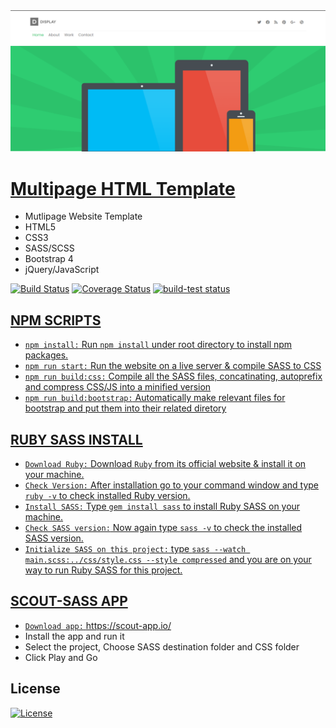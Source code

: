 <img src="assets/img/Screenshot.png" title="Display">

# <a href="https://display-website.netlify.app/" target="_blank">Multipage HTML Template</a><br>

- Mutlipage Website Template
- HTML5
- CSS3
- SASS/SCSS
- Bootstrap 4
- jQuery/JavaScript

[![Build Status](http://img.shields.io/travis/badges/badgerbadgerbadger.svg?style=flat-square)](https://travis-ci.org/badges/badgerbadgerbadger) [![Coverage Status](http://img.shields.io/coveralls/badges/badgerbadgerbadger.svg?style=flat-square)](https://coveralls.io/r/badges/badgerbadgerbadger) <a href="https://github.com/actions/setup-node/actions?query=workflow%3Abuild-test"><img alt="build-test status" src="https://github.com/actions/setup-node/workflows/build-test/badge.svg">
  
## NPM SCRIPTS

- `npm install:` Run `npm install` under root directory to install npm packages.
- `npm run start:` Run the website on a live server & compile SASS to CSS
- `npm run build:css:` Compile all the SASS files, concatinating, autoprefix and compress CSS/JS into a minified version
- `npm run build:bootstrap:` Automatically make relevant files for bootstrap and put them into their related diretory

## RUBY SASS INSTALL

- `Download Ruby:` Download `Ruby` from its official website & install it on your machine.
- `Check Version:` After installation go to your command window and type `ruby -v` to check installed Ruby version.
- `Install SASS:` Type `gem install sass` to install Ruby SASS on your machine.
- `Check SASS version:` Now again type `sass -v` to check the installed SASS version.
- `Initialize SASS on this project:` type `sass --watch main.scss:../css/style.css --style compressed` and you are on your way to  run Ruby SASS for this project.

## SCOUT-SASS APP
- `Download app:` https://scout-app.io/
- Install the app and run it
- Select the project, Choose SASS destination folder and CSS folder
- Click Play and Go
  
## License

[![License](http://img.shields.io/:license-mit-blue.svg?style=flat-square)](http://badges.mit-license.org)
